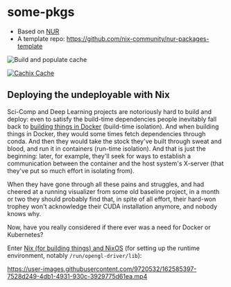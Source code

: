 # some-pkgs

- Based on [NUR](https://github.com/nix-community/NUR)
- A template repo: https://github.com/nix-community/nur-packages-template

<!-- Remove this if you don't use github actions -->
![Build and populate cache](https://github.com/SomeoneSerge/pkgs/workflows/Build%20and%20populate%20cache/badge.svg)

<!--
Uncomment this if you use travis:

[![Build Status](https://travis-ci.com/<YOUR_TRAVIS_USERNAME>/nur-packages.svg?branch=master)](https://travis-ci.com/<YOUR_TRAVIS_USERNAME>/nur-packages)
-->
[![Cachix Cache](https://img.shields.io/badge/cachix-pkgs-blue.svg)](https://pkgs.cachix.org)

## Deploying the undeployable with Nix

Sci-Comp and Deep Learning projects are notoriously hard to build and deploy:
even to satisfy the build-time dependencies people inevitably fall back to [building things in Docker](https://github.com/NVlabs/instant-ngp/issues/20) (build-time isolation).
And when building things in Docker, they would some times fetch dependencies through conda.
And then they would take the stock they've built through sweat and blood, and run it in containers (run-time isolation).
And that is just the beginning: later, for example, they'll seek for ways to establish a communication between the container and the host system's X-server (that they've put so much effort in isolating from).

When they have gone through all these pains and struggles, and had cheered at a running visualizer from some old baseline project, in a month or two they should probably find that, in spite of all effort, their hard-won trophey won't acknowledge their CUDA installation anymore, and nobody knows why.

Now, have you really considered if there ever was a need for Docker or Kubernetes?

Enter [Nix (for building things) and NixOS](https://nixos.org/) (for setting up the runtime environment, notably `/run/opengl-driver/lib`):

https://user-images.githubusercontent.com/9720532/162585397-7528d249-4db1-4931-930c-3929775d61ea.mp4
